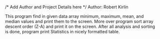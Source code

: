 /* Add Author and Project Details here */
Author: Robert Kirlin

This program find in given data array minimum, maximum, mean, and median values and print them to the screen. More over program sort array descent order (Z-A) and print it on the screen. After all analysis and sorting is done, program print Statistics in nicely formatted table.

